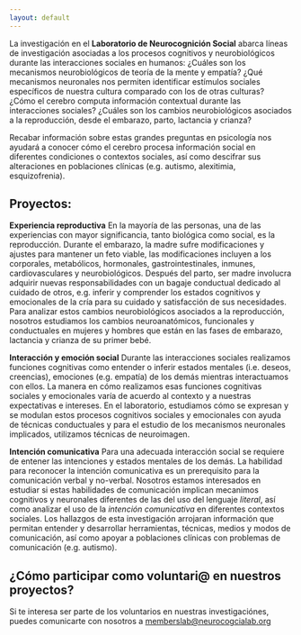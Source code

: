 ```yaml
---
layout: default 
---
```


La investigación en el **Laboratorio de Neurocognición Social** abarca líneas de investigación asociadas a los procesos cognitivos y neurobiológicos durante las interacciones sociales en humanos: ¿Cuáles son los mecanismos neurobiológicos de teoría de la mente y empatía? ¿Qué mecanismos neuronales nos permiten identificar estímulos sociales específicos de nuestra cultura comparado con los de otras culturas? ¿Cómo el cerebro computa información contextual durante las interacciones sociales? ¿Cuáles son los cambios neurobiológicos asociados a la reproducción, desde el embarazo, parto, lactancia y crianza? 

Recabar información sobre estas grandes preguntas en psicología nos ayudará a conocer cómo el cerebro procesa información social en diferentes condiciones o contextos sociales, así como descifrar sus alteraciones en poblaciones clínicas (e.g. autismo, alexitimia, esquizofrenia).


## Proyectos:

**Experiencia reproductiva**
En la mayoría de las personas, una de las experiencias con mayor significancia, tanto biológica como social, es la reproducción. Durante el embarazo, la madre sufre modificaciones y ajustes para mantener un feto viable, las modificaciones incluyen a los corporales, metabólicos, hormonales, gastrointestinales, inmunes, cardiovasculares y neurobiológicos. Después del parto, ser madre involucra adquirir nuevas responsabilidades con un bagaje conductual dedicado al cuidado de otros, e.g. inferir y comprender los estados cognitivos y emocionales de la cría para su cuidado y satisfacción de sus necesidades. Para analizar estos cambios neurobiológicos asociados a la reproducción, nosotros estudiamos los cambios neuroanatómicos, funcionales y conductuales en mujeres y hombres que están en las fases de embarazo, lactancia y crianza de su primer bebé. 


**Interacción y emoción social**
Durante las interacciones sociales realizamos funciones cognitivas como entender o inferir estados mentales (i.e. deseos, creencias), emociones (e.g. empatía) de los demás mientras interactuamos con ellos. La manera en cómo realizamos esas funciones cognitivas sociales y emocionales varía de acuerdo al contexto y a nuestras expectativas e intereses. En el laboratorio, estudiamos cómo se expresan y se modulan estos procesos cognitivos sociales y emocionales con ayuda de técnicas conductuales y para el estudio de los mecanismos neuronales implicados, utilizamos técnicas de neuroimagen.  

**Intención comunicativa**
Para una adecuada interacción social se requiere de entener las intenciones y estados mentales de los demás. La habilidad para reconocer la intención comunicativa es un prerequisito para la comunicación verbal y no-verbal. Nosotros estamos interesados en estudiar si estas habilidades de comunicación implican mecanimos cognitivos y neuronales diferentes de las del uso del lenguaje *literal*, así como analizar el uso de la *intención comunicativa* en diferentes contextos sociales. Los hallazgos de esta investigación arrojaran información que permitan entender y desarrollar herramientas, técnicas, medios y modos de comunicación, así como apoyar a poblaciones clínicas con problemas de comunicación (e.g. autismo). 


## ¿Cómo participar como voluntari@ en nuestros proyectos?
Si te interesa ser parte de los voluntarios en nuestras investigaciónes, puedes comunicarte con nosotros a memberslab@neurocogcialab.org 